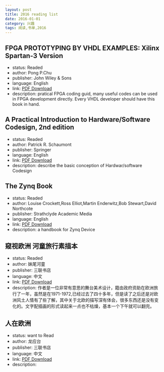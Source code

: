 ```yaml
---
layout: post
title: 2016 reading list
date: 2016-01-01
category: 兴趣
tags: 阅读,书单,2016
---
```


## FPGA PROTOTYPING BY VHDL EXAMPLES: Xilinx Spartan-3 Version

- status: Readed 
- author: Pong P.Chu
- publisher: John Wiley & Sons
- language: English
- link: [PDF Download](http://iu4ever.org/files/Skhemotekhnika_JEVS_SHpiev10/1989_Skhemotekhnika_JEVS_SHpiev10__FPGA_Prototyping_in_VHDL.pdf)
- description: pratical FPGA coding guid, many useful codes can be used in FPGA development directly. Every VHDL developer should have this book in hand.
 
## A Practical Introduction to Hardware/Software Codesign, 2nd edition

- status: Readed 
- author: Patrick R. Schaumont
- publisher: Springer
- language: English
- link: [PDF Download](https://books.google.pt/books?id=dgTx92SrFo0C&printsec=frontcover&dq=isbn:1461437377&hl=en&sa=X&ei=TsGqVJnWMIP6UujQgtAL&ved=0CCAQ6AEwAA#v=onepage&q&f=false)
- description: describe the basic conception of Hardwar/software Codesign

## The Zynq Book

- status: Readed 
- author: Louise Crockett,Ross Elliot,Martin Enderwitz,Bob Stewart,David Northcote
- publisher: Strathclyde Academic Media
- language: English
- link: [PDF Download](https://drive.google.com/file/d/0BxNF5-bUqmfua2pCQW8xMVdaN28/view?usp=sharing/)
- description: a handbook for Zynq Device

## 窥视欧洲   河童旅行素描本

- status: Readed 
- author: 妹尾河童
- publisher: 三联书店
- language: 中文
- link: [PDF Download](https://drive.google.com/file/d/0BxNF5-bUqmfua2pCQW8xMVdaN28/view?usp=sharing/)
- description: 作者是一位非常有意思的舞台美术设计，籍由政府资助在欧洲旅行了一年，虽然是在1971-1972,已经过去了四十多年，但是读了之后还是对欧洲风土人情有了些了解，其中关于北欧的描写深有体会，很多东西还是没有变化的。文字配插画的形式读起来一点也不枯燥，基本一个下午就可以翻完。


## 人在欧洲

- status: want to Read
- author: 龙应台
- publisher: 三联书店
- language: 中文
- link: [PDF Download](http://vdisk.weibo.com/s/zBYkxRDKxcGnD)
- description: 


